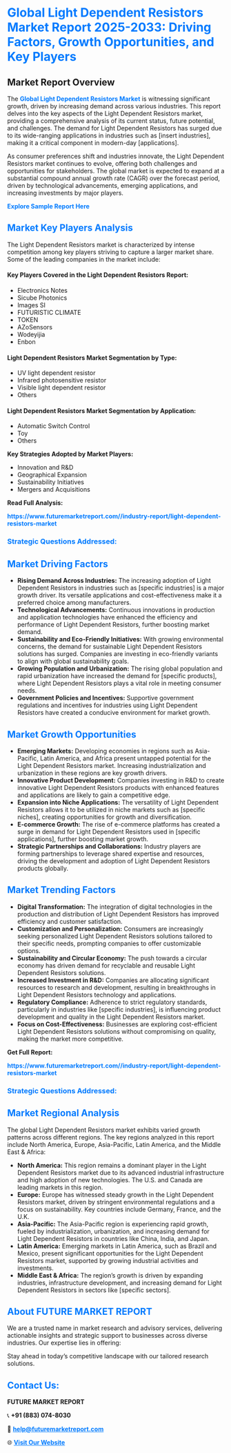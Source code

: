 <h1 style="color: #007BFF;">Global Light Dependent Resistors Market Report 2025-2033: Driving Factors, Growth Opportunities, and Key Players</h1>

<section id="overview">
<h2>Market Report Overview</h2>
<p>The <a href="https://www.futuremarketreport.com//industry-report/light-dependent-resistors-market" style="color: #007BFF; text-decoration: none;"><strong>Global Light Dependent Resistors Market</strong></a> is witnessing significant growth, driven by increasing demand across various industries. This report delves into the key aspects of the Light Dependent Resistors market, providing a comprehensive analysis of its current status, future potential, and challenges. The demand for Light Dependent Resistors has surged due to its wide-ranging applications in industries such as [insert industries], making it a critical component in modern-day [applications].</p>
<p>As consumer preferences shift and industries innovate, the Light Dependent Resistors market continues to evolve, offering both challenges and opportunities for stakeholders. The global market is expected to expand at a substantial compound annual growth rate (CAGR) over the forecast period, driven by technological advancements, emerging applications, and increasing investments by major players.</p>
</section>

<section id="overview">
<p><a href="https://www.futuremarketreport.com//request-sample/reportId=75116" style="color: #007BFF; text-decoration: none;"><strong>Explore Sample Report Here</strong></a></p>
</section>

<section id="key-players">
<h2 style="color: #007BFF;">Market Key Players Analysis</h2>
<p>The Light Dependent Resistors market is characterized by intense competition among key players striving to capture a larger market share. Some of the leading companies in the market include:</p>
<h4>Key Players Covered in the Light Dependent Resistors Report:</h4>
<ul><li>Electronics Notes</li><li>Sicube Photonics</li><li>Images SI</li><li>FUTURISTIC CLIMATE</li><li>TOKEN</li><li>AZoSensors</li><li>Wodeyijia</li><li>Enbon</li></ul>
<h4>Light Dependent Resistors Market Segmentation by Type:</h4>
<ul><li>UV light dependent resistor</li><li>Infrared photosensitive resistor</li><li>Visible light dependent resistor</li><li>Others</li></ul>

<h4>Light Dependent Resistors Market Segmentation by Application:</h4>
<ul><li>Automatic Switch Control</li><li>Toy</li><li>Others</li></ul>
<p><strong>Key Strategies Adopted by Market Players:</strong></p>
<ul>
<li>Innovation and R&D</li>
<li>Geographical Expansion</li>
<li>Sustainability Initiatives</li>
<li>Mergers and Acquisitions</li>
</ul>
</section>

<section>
<p><strong>Read Full Analysis: </strong></p><a href="https://www.futuremarketreport.com//industry-report/light-dependent-resistors-market" style="color: #007BFF; text-decoration: none;"><strong>https://www.futuremarketreport.com//industry-report/light-dependent-resistors-market</strong></a>
<h3 style="color: #007BFF;">Strategic Questions Addressed:</h3>
</section>

<section id="driving-factors">
<h2 style="color: #007BFF;">Market Driving Factors</h2>
<ul>
<li><strong>Rising Demand Across Industries:</strong> The increasing adoption of Light Dependent Resistors in industries such as [specific industries] is a major growth driver. Its versatile applications and cost-effectiveness make it a preferred choice among manufacturers.</li>
<li><strong>Technological Advancements:</strong> Continuous innovations in production and application technologies have enhanced the efficiency and performance of Light Dependent Resistors, further boosting market demand.</li>
<li><strong>Sustainability and Eco-Friendly Initiatives:</strong> With growing environmental concerns, the demand for sustainable Light Dependent Resistors solutions has surged. Companies are investing in eco-friendly variants to align with global sustainability goals.</li>
<li><strong>Growing Population and Urbanization:</strong> The rising global population and rapid urbanization have increased the demand for [specific products], where Light Dependent Resistors plays a vital role in meeting consumer needs.</li>
<li><strong>Government Policies and Incentives:</strong> Supportive government regulations and incentives for industries using Light Dependent Resistors have created a conducive environment for market growth.</li>
</ul>
</section>

<section id="growth-opportunities">
<h2 style="color: #007BFF;">Market Growth Opportunities</h2>
<ul>
<li><strong>Emerging Markets:</strong> Developing economies in regions such as Asia-Pacific, Latin America, and Africa present untapped potential for the Light Dependent Resistors market. Increasing industrialization and urbanization in these regions are key growth drivers.</li>
<li><strong>Innovative Product Development:</strong> Companies investing in R&D to create innovative Light Dependent Resistors products with enhanced features and applications are likely to gain a competitive edge.</li>
<li><strong>Expansion into Niche Applications:</strong> The versatility of Light Dependent Resistors allows it to be utilized in niche markets such as [specific niches], creating opportunities for growth and diversification.</li>
<li><strong>E-commerce Growth:</strong> The rise of e-commerce platforms has created a surge in demand for Light Dependent Resistors used in [specific applications], further boosting market growth.</li>
<li><strong>Strategic Partnerships and Collaborations:</strong> Industry players are forming partnerships to leverage shared expertise and resources, driving the development and adoption of Light Dependent Resistors products globally.</li>
</ul>
</section>

<section id="trending-factors">
<h2 style="color: #007BFF;">Market Trending Factors</h2>
<ul>
<li><strong>Digital Transformation:</strong> The integration of digital technologies in the production and distribution of Light Dependent Resistors has improved efficiency and customer satisfaction.</li>
<li><strong>Customization and Personalization:</strong> Consumers are increasingly seeking personalized Light Dependent Resistors solutions tailored to their specific needs, prompting companies to offer customizable options.</li>
<li><strong>Sustainability and Circular Economy:</strong> The push towards a circular economy has driven demand for recyclable and reusable Light Dependent Resistors solutions.</li>
<li><strong>Increased Investment in R&D:</strong> Companies are allocating significant resources to research and development, resulting in breakthroughs in Light Dependent Resistors technology and applications.</li>
<li><strong>Regulatory Compliance:</strong> Adherence to strict regulatory standards, particularly in industries like [specific industries], is influencing product development and quality in the Light Dependent Resistors market.</li>
<li><strong>Focus on Cost-Effectiveness:</strong> Businesses are exploring cost-efficient Light Dependent Resistors solutions without compromising on quality, making the market more competitive.</li>
</ul>
</section>

<section>
<p><strong>Get Full Report: </strong></p><a href="https://www.futuremarketreport.com//industry-report/light-dependent-resistors-market" style="color: #007BFF; text-decoration: none;"><strong>https://www.futuremarketreport.com//industry-report/light-dependent-resistors-market</strong></a>
<h3 style="color: #007BFF;">Strategic Questions Addressed:</h3>
</section>


<section id="regional-analysis">
<h2 style="color: #007BFF;">Market Regional Analysis</h2>
<p>The global Light Dependent Resistors market exhibits varied growth patterns across different regions. The key regions analyzed in this report include North America, Europe, Asia-Pacific, Latin America, and the Middle East & Africa:</p>
<ul>
<li><strong>North America:</strong> This region remains a dominant player in the Light Dependent Resistors market due to its advanced industrial infrastructure and high adoption of new technologies. The U.S. and Canada are leading markets in this region.</li>
<li><strong>Europe:</strong> Europe has witnessed steady growth in the Light Dependent Resistors market, driven by stringent environmental regulations and a focus on sustainability. Key countries include Germany, France, and the U.K.</li>
<li><strong>Asia-Pacific:</strong> The Asia-Pacific region is experiencing rapid growth, fueled by industrialization, urbanization, and increasing demand for Light Dependent Resistors in countries like China, India, and Japan.</li>
<li><strong>Latin America:</strong> Emerging markets in Latin America, such as Brazil and Mexico, present significant opportunities for the Light Dependent Resistors market, supported by growing industrial activities and investments.</li>
<li><strong>Middle East & Africa:</strong> The region’s growth is driven by expanding industries, infrastructure development, and increasing demand for Light Dependent Resistors in sectors like [specific sectors].</li>
</ul>
</section>

<footer>
<h2 style="color: #007BFF;">About FUTURE MARKET REPORT</h2>
<p>We are a trusted name in market research and advisory services, delivering actionable insights and strategic support to businesses across diverse industries. Our expertise lies in offering:</p>

<p>Stay ahead in today’s competitive landscape with our tailored research solutions.</p>

<h2 style="color: #007BFF;">Contact Us:</h2>
<p><strong>FUTURE MARKET REPORT</strong></p>
<p>📞 <strong>+91 (883) 074-8030</strong></p>
<p>📧 <strong><a href="mailto:help@futuremarketreport.com" style="color: #007BFF;">help@futuremarketreport.com</a></strong></p>
<p>🌐 <strong><a href="https://www.futuremarketreport.com/" style="color: #007BFF;">Visit Our Website</a></strong></p>
</footer>